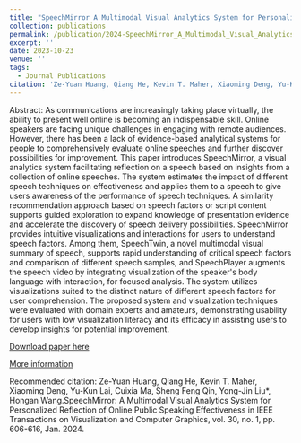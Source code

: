 ```yaml
---
title: "SpeechMirror A Multimodal Visual Analytics System for Personalized Reflection of Online Public Speaking Effectiveness"
collection: publications
permalink: /publication/2024-SpeechMirror_A_Multimodal_Visual_Analytics_System_for_Personalized_Reflection_of_Online_Public_Speaking_Effectiveness
excerpt: ''
date: 2023-10-23
venue: ''
tags:
  - Journal Publications
citation: 'Ze-Yuan Huang, Qiang He, Kevin T. Maher, Xiaoming Deng, Yu-Kun Lai, Cuixia Ma, Sheng Feng Qin, Yong-Jin Liu*, Hongan Wang.SpeechMirror: A Multimodal Visual Analytics System for Personalized Reflection of Online Public Speaking Effectiveness in IEEE Transactions on Visualization and Computer Graphics, vol. 30, no. 1, pp. 606-616, Jan. 2024.'
---
```


Abstract: As communications are increasingly taking place virtually, the ability to present well online is becoming an indispensable skill. Online speakers are facing unique challenges in engaging with remote audiences. However, there has been a lack of evidence-based analytical systems for people to comprehensively evaluate online speeches and further discover possibilities for improvement. This paper introduces SpeechMirror, a visual analytics system facilitating reflection on a speech based on insights from a collection of online speeches. The system estimates the impact of different speech techniques on effectiveness and applies them to a speech to give users awareness of the performance of speech techniques. A similarity recommendation approach based on speech factors or script content supports guided exploration to expand knowledge of presentation evidence and accelerate the discovery of speech delivery possibilities. SpeechMirror provides intuitive visualizations and interactions for users to understand speech factors. Among them, SpeechTwin, a novel multimodal visual summary of speech, supports rapid understanding of critical speech factors and comparison of different speech samples, and SpeechPlayer augments the speech video by integrating visualization of the speaker's body language with interaction, for focused analysis. The system utilizes visualizations suited to the distinct nature of different speech factors for user comprehension. The proposed system and visualization techniques were evaluated with domain experts and amateurs, demonstrating usability for users with low visualization literacy and its efficacy in assisting users to develop insights for potential improvement.



[Download paper here](http://yongjinliu.github.io/files/2024-SpeechMirror_A_Multimodal_Visual_Analytics_System_for_Personalized_Reflection_of_Online_Public_Speaking_Effectiveness.pdf)


[More information](https://cg.cs.tsinghua.edu.cn/people/~Yongjin/Yongjin.htm)

Recommended citation: Ze-Yuan Huang, Qiang He, Kevin T. Maher, Xiaoming Deng, Yu-Kun Lai, Cuixia Ma, Sheng Feng Qin, Yong-Jin Liu*, Hongan Wang.SpeechMirror: A Multimodal Visual Analytics System for Personalized Reflection of Online Public Speaking Effectiveness in IEEE Transactions on Visualization and Computer Graphics, vol. 30, no. 1, pp. 606-616, Jan. 2024.




